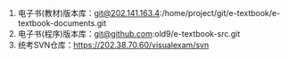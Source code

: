 1. 电子书(教材)版本库：git@202.141.163.4:/home/project/git/e-textbook/e-textbook-documents.git
2. 电子书(程序)版本库：git@github.com:old9/e-textbook-src.git
3. 统考SVN仓库：https://202.38.70.60/visualexam/svn
